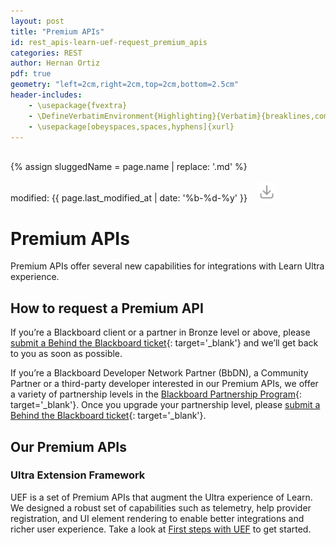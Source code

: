 ```yaml
---
layout: post
title: "Premium APIs"
id: rest_apis-learn-uef-request_premium_apis
categories: REST
author: Hernan Ortiz
pdf: true
geometry: "left=2cm,right=2cm,top=2cm,bottom=2.5cm"
header-includes:
    - \usepackage{fvextra}
    - \DefineVerbatimEnvironment{Highlighting}{Verbatim}{breaklines,commandchars=\\\{\}}
    - \usepackage[obeyspaces,spaces,hyphens]{xurl}
---
```

<!-- BOF PDF BLOCK -->
<div>&nbsp;</div>
{% assign sluggedName = page.name | replace: '.md' %}
<div class="download-btn-placement"><br>modified: {{ page.last_modified_at | date: '%b-%d-%y' }} &nbsp;&nbsp; 
<a href="/assets/pdfs{{page.dir}}{{sluggedName}}.pdf" target="_blank"><img class="download-button" src="/assets/img/download.png" height="30px"></a></div>
<!-- EOF PDF BLOCK -->

# Premium APIs
Premium APIs offer several new capabilities for integrations with
Learn Ultra experience.

## How to request a Premium API
If you’re a Blackboard client or a partner in Bronze level or above,
please [submit a Behind the Blackboard ticket](https://blackboard.secure.force.com/){: target='\_blank'}
and we’ll get back to you as soon as possible.

If you’re a Blackboard Developer Network Partner (BbDN), a Community
Partner or a third-party developer interested in our Premium APIs,
we offer a variety of partnership levels in the
[Blackboard Partnership Program](https://www.blackboard.com/partnerships/become-a-partner){: target='\_blank'}.
Once you upgrade your partnership level, please [submit a Behind the Blackboard ticket](https://blackboard.secure.force.com/){: target='\_blank'}.

## Our Premium APIs
### Ultra Extension Framework
UEF is a set of Premium APIs that augment the Ultra experience of
Learn. We designed a robust set of capabilities such as
telemetry, help provider registration, and UI element rendering to
enable better integrations and richer user experience.
Take a look at [First steps with UEF](https://docs.blackboard.com/learn/uef/getting-started) to get started.
